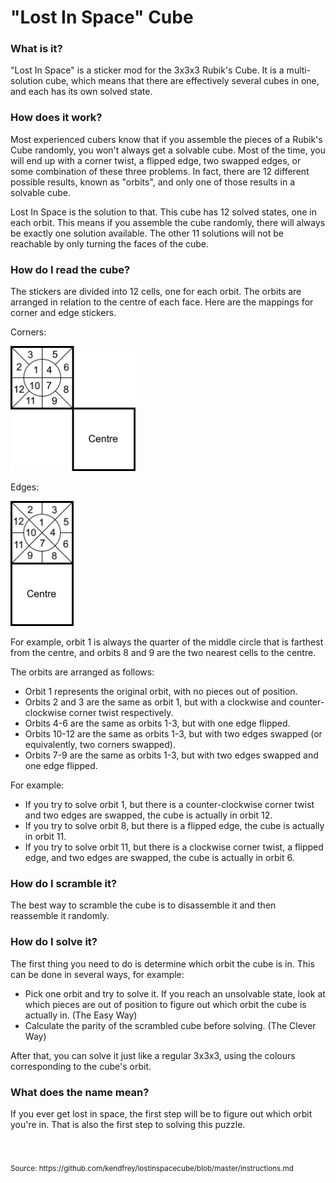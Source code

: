 # "Lost In Space" Cube

### What is it?

"Lost In Space" is a sticker mod for the 3x3x3 Rubik's Cube. It is a multi-solution cube, which means that there are effectively several cubes in one, and each has its own solved state.

### How does it work?

Most experienced cubers know that if you assemble the pieces of a Rubik's Cube randomly, you won't always get a solvable cube. Most of the time, you will end up with a corner twist, a flipped edge, two swapped edges, or some combination of these three problems. In fact, there are 12 different possible results, known as "orbits", and only one of those results in a solvable cube.

Lost In Space is the solution to that. This cube has 12 solved states, one in each orbit. This means if you assemble the cube randomly, there will always be exactly one solution available. The other 11 solutions will not be reachable by only turning the faces of the cube.

### How do I read the cube?

The stickers are divided into 12 cells, one for each orbit. The orbits are arranged in relation to the centre of each face. Here are the mappings for corner and edge stickers.

Corners:

<img src="instructions1.png" height="200"/>

Edges:

<img src="instructions2.png" height="200"/>

For example, orbit 1 is always the quarter of the middle circle that is farthest from the centre, and orbits 8 and 9 are the two nearest cells to the centre.

The orbits are arranged as follows: 

- Orbit 1 represents the original orbit, with no pieces out of position.
- Orbits 2 and 3 are the same as orbit 1, but with a clockwise and counter-clockwise corner twist respectively.
- Orbits 4-6 are the same as orbits 1-3, but with one edge flipped.
- Orbits 10-12 are the same as orbits 1-3, but with two edges swapped (or equivalently, two corners swapped).
- Orbits 7-9 are the same as orbits 1-3, but with two edges swapped and one edge flipped.

For example:

- If you try to solve orbit 1, but there is a counter-clockwise corner twist and two edges are swapped, the cube is actually in orbit 12.
- If you try to solve orbit 8, but there is a flipped edge, the cube is actually in orbit 11.
- If you try to solve orbit 11, but there is a clockwise corner twist, a flipped edge, and two edges are swapped, the cube is actually in orbit 6.

### How do I scramble it?

The best way to scramble the cube is to disassemble it and then reassemble it randomly.

### How do I solve it?

The first thing you need to do is determine which orbit the cube is in. This can be done in several ways, for example:

- Pick one orbit and try to solve it. If you reach an unsolvable state, look at which pieces are out of position to figure out which orbit the cube is actually in. (The Easy Way)
- Calculate the parity of the scrambled cube before solving. (The Clever Way)

After that, you can solve it just like a regular 3x3x3, using the colours corresponding to the cube's orbit.

### What does the name mean?

If you ever get lost in space, the first step will be to figure out which orbit you're in. That is also the first step to solving this puzzle.

<br>
<br>
<sub>Source: https://github.com/kendfrey/lostinspacecube/blob/master/instructions.md</sub>
